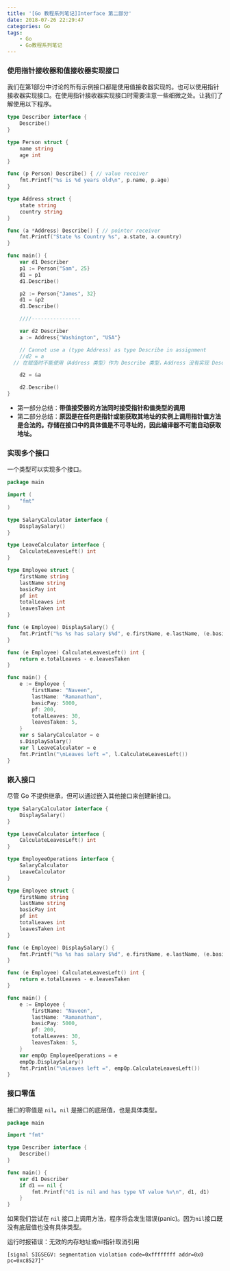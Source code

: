```yaml
---
title: '[Go 教程系列笔记]Interface 第二部分'
date: 2018-07-26 22:29:47
categories: Go
tags: 
    - Go
    - Go教程系列笔记
---
```


### 使用指针接收器和值接收器实现接口

我们在第1部分中讨论的所有示例接口都是使用值接收器实现的。也可以使用指针接收器实现接口。在使用指针接收器实现接口时需要注意一些细微之处。让我们了解使用以下程序。

```go
type Describer interface {
	Describe()
}

type Person struct {
	name string
	age int
}

func (p Person) Describe() { // value receiver
	fmt.Printf("%s is %d years old\n", p.name, p.age)
}

type Address struct {
	state string
	country string
}

func (a *Address) Describe() { // pointer receiver
	fmt.Printf("State %s Country %s", a.state, a.country)
}

func main() {
	var d1 Describer
	p1 := Person{"Sam", 25}
	d1 = p1
	d1.Describe()

	p2 := Person{"James", 32}
	d1 = &p2
	d1.Describe()

	////----------------

	var d2 Describer
	a := Address{"Washington", "USA"}

	// Cannot use a (type Address) as type Describe in assignment
	//d2 = a
  // 在赋值时不能使用（Address 类型）作为 Describe 类型，Address 没有实现 Describe

	d2 = &a

	d2.Describe()
}
```

<!-- more -->

* 第一部分总结：**带值接受器的方法同时接受指针和值类型的调用**
* 第二部分总结：**原因是在任何是指针或能获取其地址的实例上调用指针值方法是合法的。存储在接口中的具体值是不可寻址的，因此编译器不可能自动获取地址。**

### 实现多个接口

一个类型可以实现多个接口。

```go
package main

import (  
    "fmt"
)

type SalaryCalculator interface {  
    DisplaySalary()
}

type LeaveCalculator interface {  
    CalculateLeavesLeft() int
}

type Employee struct {  
    firstName string
    lastName string
    basicPay int
    pf int
    totalLeaves int
    leavesTaken int
}

func (e Employee) DisplaySalary() {  
    fmt.Printf("%s %s has salary $%d", e.firstName, e.lastName, (e.basicPay + e.pf))
}

func (e Employee) CalculateLeavesLeft() int {  
    return e.totalLeaves - e.leavesTaken
}

func main() {  
    e := Employee {
        firstName: "Naveen",
        lastName: "Ramanathan",
        basicPay: 5000,
        pf: 200,
        totalLeaves: 30,
        leavesTaken: 5,
    }
    var s SalaryCalculator = e
    s.DisplaySalary()
    var l LeaveCalculator = e
    fmt.Println("\nLeaves left =", l.CalculateLeavesLeft())
}
```

### 嵌入接口

尽管 Go 不提供继承，但可以通过嵌入其他接口来创建新接口。

```go
type SalaryCalculator interface {  
    DisplaySalary()
}

type LeaveCalculator interface {  
    CalculateLeavesLeft() int
}

type EmployeeOperations interface {  
    SalaryCalculator
    LeaveCalculator
}

type Employee struct {  
    firstName string
    lastName string
    basicPay int
    pf int
    totalLeaves int
    leavesTaken int
}

func (e Employee) DisplaySalary() {  
    fmt.Printf("%s %s has salary $%d", e.firstName, e.lastName, (e.basicPay + e.pf))
}

func (e Employee) CalculateLeavesLeft() int {  
    return e.totalLeaves - e.leavesTaken
}

func main() {  
    e := Employee {
        firstName: "Naveen",
        lastName: "Ramanathan",
        basicPay: 5000,
        pf: 200,
        totalLeaves: 30,
        leavesTaken: 5,
    }
    var empOp EmployeeOperations = e
    empOp.DisplaySalary()
    fmt.Println("\nLeaves left =", empOp.CalculateLeavesLeft())
}
```

### 接口零值

接口的零值是 `nil`。`nil` 是接口的底层值，也是具体类型。

```go
package main

import "fmt"

type Describer interface {  
    Describe()
}

func main() {  
    var d1 Describer
    if d1 == nil {
        fmt.Printf("d1 is nil and has type %T value %v\n", d1, d1)
    }
}
```

如果我们尝试在 `nil` 接口上调用方法，程序将会发生错误(panic)。因为`nil`接口既没有底层值也没有具体类型。

运行时报错误：无效的内存地址或nil指针取消引用
```
[signal SIGSEGV: segmentation violation code=0xffffffff addr=0x0 pc=0xc8527]"
```